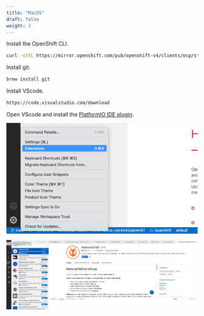 ```yaml
---
title: "MacOS"
draft: false
weight: 3
---
```


Install the OpenShift CLI.

```sh
curl -sSfL https://mirror.openshift.com/pub/openshift-v4/clients/ocp/stable/openshift-client-mac.tar.gz | tar -zx -C /usr/local/bin oc kubectl
```

Install git.

```sh
brew install git
```

Install VScode.

```sh
https://code.visualstudio.com/download
```

Open VScode and install the [PlatformIO IDE plugin](https://docs.platformio.org/en/latest/integration/ide/).

![Install1](images/install_platformio_1.png)

![Install2](images/install_platformio_2.png)